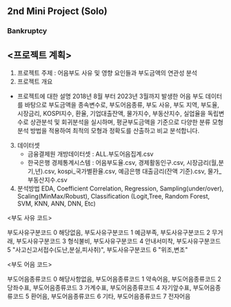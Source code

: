 ## 2nd Mini Project (Solo) 
### Bankruptcy

## <프로젝트 계획>


1. 프로젝트 주제 : 어음부도 사유 및 영향 요인들과 부도금액의 연관성 분석  
2. 프로젝트 개요
 * 프로젝트에 대한 설명
   2018년 8월 부터 2023년 3월까지 발생한 어음 부도 데이터를 바탕으로 부도금액을 종속변수로, 부도어음종류,  부도 사유, 부도 지역, 부도율,
   시장금리, KOSPI지수, 환율, 기업대출잔액, 물가지수, 부동산지수, 실업율을 독립변수로 상관분석 및  회귀분석을 실시하며, 평균부도금액을 기준으로
   다양한 분류 모형 분석 방법을 적용하여  최적의 모형과 정확도를 산출하고 비교 분석합니다.      
3. 데이터셋
   - 금융결제원 개방데이터셋 : ALL.부도어음집계.csv
   - 한국은행 경제통계시스템 : 어음부도율.csv, 경제활동인구.csv, 시장금리(월,분기,년).csv, kospi_국가별환율.csv, 예금은행 대출금리(잔액 기준).csv, 물가_부동산지수.csv
4. 분석방법
   EDA, Coefficient Correlation, Regression, Sampling(under/over), Scaling(MinMax/Robust), Classification (Logit,Tree,  Random Forest, SVM, KNN, ANN, DNN, Etc)


<부도 사유 코드>  
   
부도사유구분코드	0	 해당없음,
부도사유구분코드	1	 예금부족,
부도사유구분코드	2	 무거래,
부도사유구분코드	3	 형식불비,
부도사유구분코드	4	 안내서미착,
부도사유구분코드	5	 "사고신고서접수(도난,분실,피사취)",
부도사유구분코드	6	 "위조,변조"

<부도 어음 코드>

부도어음종류코드	0	 해당사항없음,
부도어음종류코드	1	 약속어음,
부도어음종류코드	2	 당좌수표,
부도어음종류코드	3	 가계수표,
부도어음종류코드	4	 자기앞수표,
부도어음종류코드	5	 환어음,
부도어음종류코드	6	 기타,
부도어음종류코드	7	 전자어음
